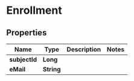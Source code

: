 

# Enrollment

## Properties

Name | Type | Description | Notes
------------ | ------------- | ------------- | -------------
**subjectId** | **Long** |  | 
**eMail** | **String** |  | 



